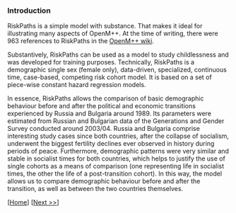 ### Introduction

RiskPaths is a simple model with substance.
That makes it ideal for illustrating many aspects of OpenM++.
At the time of writing, there were 963 references to RiskPaths in the 
[OpenM++ wiki](https://github.com/openmpp/openmpp.github.io/wiki).

Substantively, RiskPaths can be used as a model to study childlessness and was developed for training purposes. Technically, RiskPaths is a demographic single sex (female only), data-driven, specialized, continuous time, case-based, competing risk cohort model. It is based on a set of piece-wise constant hazard regression models.  

In essence, RiskPaths allows the comparison of basic demographic behaviour before and after the political and economic transitions experienced by Russia and Bulgaria around 1989. Its parameters were estimated from Russian and Bulgarian data of the Generations and Gender Survey conducted around 2003/04. Russia and Bulgaria comprise interesting study cases since both countries, after the collapse of socialism, underwent the biggest fertility declines ever observed in history during periods of peace. Furthermore, demographic patterns were very similar and stable in socialist times for both countries, which helps to justify the use of single cohorts as a means of comparison (one representing life in socialist times, the other the life of a post-transition cohort). In this way, the model allows us to compare demographic behaviour before and after the transition, as well as between the two countries themselves.  


[[Home](#Home)] [[Next >>](#002-General-description)]
